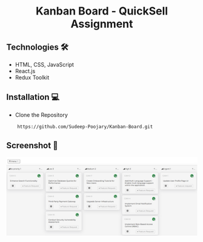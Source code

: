 <h1 align = "center"> Kanban Board - QuickSell Assignment </h1>

## Technologies 🛠️
- HTML, CSS, JavaScript
- React.js
- Redux Toolkit

## Installation 💻

- Clone the Repository
     
```bash
    https://github.com/Sudeep-Poojary/Kanban-Board.git
```

## Screenshot 📸

<div align="center">

![NoteStack](./src/images/Kanban%20Board.png "NoteStack")

</div>